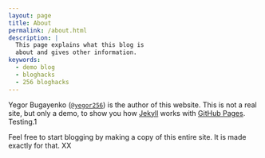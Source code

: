 ```yaml
---
layout: page
title: About
permalink: /about.html
description: |
  This page explains what this blog is
  about and gives other information.
keywords:
  - demo blog
  - bloghacks
  - 256 bloghacks
---
```


Yegor Bugayenko ([`@yegor256`](https://github.com/yegor256)) is the author of this
website. This is not a real site, but only a demo, to
show you how [Jekyll](https://jekyllrb.com/) works
with [GitHub Pages](https://pages.github.com/).
Testing.1

Feel free to start blogging by making a copy of this entire
site. It is made exactly for that.
XX
